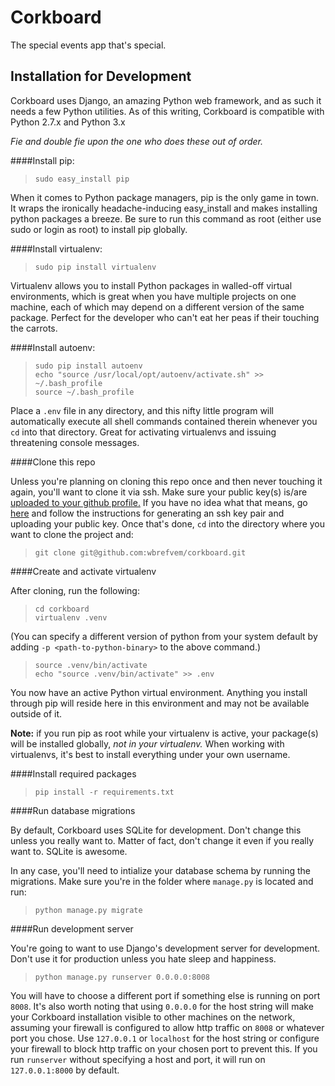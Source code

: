 # Corkboard
The special events app that's special.

## Installation for Development
Corkboard uses Django, an amazing Python web framework, and as such it needs a few Python utilities. As of this writing,
Corkboard is compatible with Python 2.7.x and Python 3.x

*Fie and double fie upon the one who does these out of order.*

####Install pip:  
>`sudo easy_install pip`  

When it comes to Python package managers, pip is the only game in town. It wraps the ironically headache-inducing easy_install
and makes installing python packages a breeze. Be sure to run this command as root (either use sudo or login as root) to install
pip globally.  

####Install virtualenv:  
>`sudo pip install virtualenv`  

Virtualenv allows you to install Python packages in walled-off virtual environments, which is great when you have multiple projects on one machine,
each of which may depend on a different version of the same package. Perfect for the developer who can't eat her peas if their touching
the carrots.

####Install autoenv:  
>`sudo pip install autoenv`  
>`echo "source /usr/local/opt/autoenv/activate.sh" >> ~/.bash_profile`  
>`source ~/.bash_profile`   

Place a `.env` file in any directory, and this nifty little program will automatically execute all shell commands contained
therein whenever you `cd` into that directory. Great for activating virtualenvs and issuing threatening console messages.

####Clone this repo

Unless you're planning on cloning this repo once and then never touching it again, you'll want to clone it via ssh. Make sure
your public key(s) is/are [uploaded to your github profile.](github.com/settings/ssh) If you have no idea what that means, go [here](https://help.github.com/articles/generating-ssh-keys/) 
and follow the instructions for generating an ssh key pair and uploading your public key. Once that's done, `cd` into the directory where you want to clone the project and:  
>`git clone git@github.com:wbrefvem/corkboard.git`  

####Create and activate virtualenv

After cloning, run the following:
>`cd corkboard`  
>`virtualenv .venv`   

(You can specify a different version of python from your system default by adding `-p <path-to-python-binary>` to the above command.)   
>`source .venv/bin/activate`  
>`echo "source .venv/bin/activate" >> .env`  

You now have an active Python virtual environment. Anything you install through pip will reside here in this environment and may not be available outside
of it.   
  
**Note:** if you run pip as root while your virtualenv is active, your package(s) will be installed globally, *not in your virtualenv.* 
When working with virtualenvs, it's best to install everything under your own username.
  

####Install required packages

>`pip install -r requirements.txt`

####Run database migrations  

By default, Corkboard uses SQLite for development. Don't change this unless you really want to. Matter of fact, don't change it even if you really
want to. SQLite is awesome.   

In any case, you'll need to intialize your database schema by running the migrations. Make sure you're in the folder where `manage.py` is located
and run:  
>`python manage.py migrate`  

####Run development server

You're going to want to use Django's development server for development. Don't use it for production unless you hate sleep
and happiness.  

>`python manage.py runserver 0.0.0.0:8008`  

You will have to choose a different port if something else is running on port `8008`. It's also worth noting that using `0.0.0.0` for the host string
will make your Corkboard installation visible to other machines on the network, assuming your firewall is configured to allow http traffic
on `8008` or whatever port you chose. Use `127.0.0.1` or `localhost` for the host string or configure your firewall to block http traffic on your chosen port
to prevent this. If you run `runserver` without specifying a host and port, it will run on `127.0.0.1:8000` by default.

